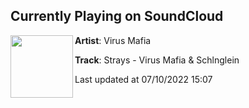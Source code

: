 ## Currently Playing on SoundCloud

[<img align="left" width="100" src="https://i1.sndcdn.com/artworks-zYAQz53W92Vafd5y-4aZEZg-t500x500.jpg">](https://soundcloud.com/akavirusmafia/strays)

**Artist**: Virus Mafia 

**Track**: Strays - Virus Mafia & Schlnglein

Last updated at 07/10/2022 15:07
